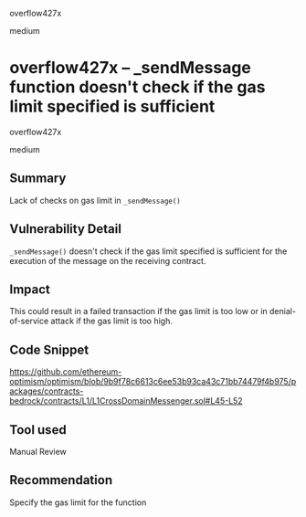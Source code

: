 overflow427x

medium

# overflow427x –  _sendMessage function doesn't check if the gas limit specified is sufficient

overflow427x 

medium
## Summary
Lack of checks on gas limit in `_sendMessage()` 
## Vulnerability Detail
`_sendMessage()` doesn't check if the gas limit specified is sufficient for the execution of the message on the receiving contract.
## Impact
This could result in a failed transaction if the gas limit is too low or in denial-of-service attack if the gas limit is too high.
## Code Snippet
https://github.com/ethereum-optimism/optimism/blob/9b9f78c6613c6ee53b93ca43c71bb74479f4b975/packages/contracts-bedrock/contracts/L1/L1CrossDomainMessenger.sol#L45-L52
## Tool used

Manual Review

## Recommendation
Specify the gas limit for the function